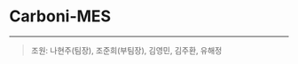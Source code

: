 # Carboni-MES
-------------------------------------------------------------------------
>조원: 나현주(팀장), 조준희(부팀장), 김영민, 김주환, 유해정
